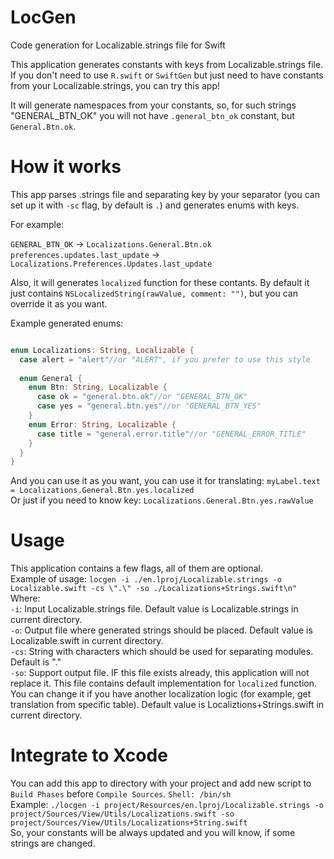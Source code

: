 # LocGen
Code generation for Localizable.strings file for Swift

This application generates constants with keys from Localizable.strings file. 
If you don't need to use `R.swift` or `SwiftGen` but just need to have constants from your Localizable.strings, you can try this app!

It will generate namespaces from your constants, so, for such strings "GENERAL_BTN_OK" you will not have `.general_btn_ok` constant, but `General.Btn.ok`.

# How it works

This app parses .strings file and separating key by your separator (you can set up it with `-sc` flag, by default is `.`) and generates enums with keys. 

For example:

`GENERAL_BTN_OK` -> `Localizations.General.Btn.ok`<br/>
`preferences.updates.last_update` -> `Localizations.Preferences.Updates.last_update`

Also, it will generates `localized` function for these contants. By default it just contains `NSLocalizedString(rawValue, comment: "")`, but you can override it as you want. 

Example generated enums: 

```swift

enum Localizations: String, Localizable {
  case alert = "alert"//or "ALERT", if you prefer to use this style
  
  enum General {
    enum Btn: String, Localizable {
      case ok = "general.btn.ok"//or "GENERAL_BTN_OK"
      case yes = "general.btn.yes"//or "GENERAL_BTN_YES"
    }
    enum Error: String, Localizable {
      case title = "general.error.title"//or "GENERAL_ERROR_TITLE"
    }
  }
}

```

And you can use it as you want, you can use it for translating: `myLabel.text = Localizations.General.Btn.yes.localized`<br/>
Or just if you need to know key: `Localizations.General.Btn.yes.rawValue`

# Usage
This application contains a few flags, all of them are optional.<br/>
Example of usage: `locgen -i ./en.lproj/Localizable.strings -o Localizable.swift -cs \".\" -so ./Localizations+Strings.swift\n"`<br/>
Where:<br/>
`-i`: Input Localizable.strings file. Default value is Localizable.strings in current directory.<br/>
`-o`: Output file where generated strings should be placed. Default value is Localizable.swift in current directory.<br/>
`-cs`: String with characters which should be used for separating modules. Default is \".\"<br/>
`-so`: Support output file. IF this file exists already, this application will not replace it. This file contains default implementation for `localized` function. You can change it if you have another localization logic (for example, get translation from specific table). Default value is Localiztions+Strings.swift in current directory.

# Integrate to Xcode
You can add this app to directory with your project and add new script to `Build Phases` before `Compile Sources`.
`Shell: /bin/sh`<br/>
Example: `./locgen -i project/Resources/en.lproj/Localizable.strings -o project/Sources/View/Utils/Localizations.swift -so project/Sources/View/Utils/Localizations+String.swift`<br/>
So, your constants will be always updated and you will know, if some strings are changed.
